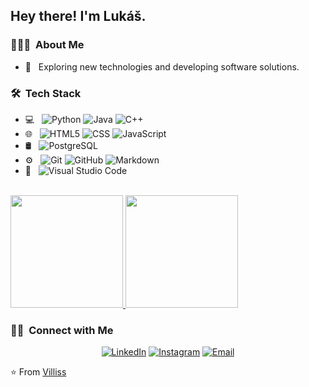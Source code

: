 <h2> Hey there! I'm Lukáš.</h2>

<h3> 👨🏻‍💻 &nbsp;About Me </h3>

- 🤔 &nbsp; Exploring new technologies and developing software solutions.

<h3> 🛠 &nbsp;Tech Stack</h3>

- 💻 &nbsp;
  ![Python](https://img.shields.io/badge/-Python-333333?style=flat&logo=python)
  ![Java](https://img.shields.io/badge/-Java-333333?style=flat&logo=Java&logoColor=007396)
  ![C++](https://img.shields.io/badge/-C++-333333?style=flat&logo=C%2B%2B&logoColor=00599C)
- 🌐 &nbsp;
  ![HTML5](https://img.shields.io/badge/-HTML5-333333?style=flat&logo=HTML5)
  ![CSS](https://img.shields.io/badge/-CSS-333333?style=flat&logo=CSS3&logoColor=1572B6)
  ![JavaScript](https://img.shields.io/badge/-JavaScript-333333?style=flat&logo=javascript)
- 🛢 &nbsp;
  ![PostgreSQL](https://img.shields.io/badge/-PostgreSQL-333333?style=flat&logo=postgresql)
- ⚙️ &nbsp;
  ![Git](https://img.shields.io/badge/-Git-333333?style=flat&logo=git)
  ![GitHub](https://img.shields.io/badge/-GitHub-333333?style=flat&logo=github)
  ![Markdown](https://img.shields.io/badge/-Markdown-333333?style=flat&logo=markdown)
- 🔧 &nbsp;
  ![Visual Studio Code](https://img.shields.io/badge/-Visual%20Studio%20Code-333333?style=flat&logo=visual-studio-code&logoColor=007ACC)

<br/>

<a href="https://github.com/AVS1508">
  <img height="180em" src="https://github-readme-stats.vercel.app/api?username=Villiss&theme=buefy&show_icons=true" />
  <img height="180em" src="https://github-readme-stats.vercel.app/api/top-langs/?username=Villiss&theme=buefy&layout=compact" />
</a>

<br/>

<h3> 🤝🏻 &nbsp;Connect with Me </h3>

<p align="center">
<a href="https://www.linkedin.com/in/luk%C3%A1%C5%A1-vilim-a57082171/"><img alt="LinkedIn" src="https://img.shields.io/badge/LinkedIn-Lukáš%20Vilim-blue?style=flat-square&logo=linkedin"></a>
<a href="https://www.instagram.com/lukas_vilim/"><img alt="Instagram" src="https://img.shields.io/badge/Instagram-lukas_vilim-blue?style=flat-square&logo=instagram"></a>
<a href="mailto:lukas.vilim@outlook.com"><img alt="Email" src="https://img.shields.io/badge/Email-lukas.vilim@outlook.com-blue?style=flat-square&logo=outlook"></a>
</p>

⭐️ From [Villiss](https://github.com/Villiss)
